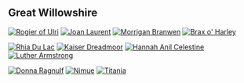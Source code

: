 ## Great Willowshire

[![Rogier of Ulri](https://i.imgur.com/uWO8Z0G.png)](RogierofUlri.md)
[![Joan Laurent](https://i.imgur.com/jZ5G1Yo.png)](JoanLaurent.md) 
[![Morrigan Branwen](https://i.imgur.com/lwlYgGh.png)](MorriganBranwen.md)
[![Brax o' Harley](https://i.imgur.com/2yE7ECj.png)](BraxoHarley.md)

[![Rhia Du Lac](https://i.imgur.com/5Uc96QS.png)](RhiaDuLac.md)
[![Kaiser Dreadmoor](https://i.imgur.com/ZeL76Oy.png)](KaiserDreadmoor.md)
[![Hannah Anil Celestine](https://i.imgur.com/bUKYhMx.png)](HannahCelestine.md)
[![Luther Armstrong](https://i.imgur.com/cjNa7O9.png)](LutherArmstrong.md)

[![Donna Ragnulf](https://i.imgur.com/p59wBPH.png)](DonnaRagnulf.md)
[![Nimue](https://i.imgur.com/yWQZHWF.png)](Nimue.md)
[![Titania](https://i.imgur.com/AH4gq69.png)](Titania.md)